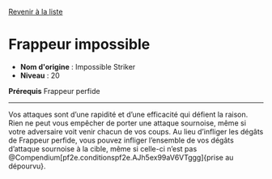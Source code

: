 [Revenir à la liste](list.md)

# Frappeur impossible

 * **Nom d'origine** : Impossible Striker
 * **Niveau** : 20


<p><strong>Prérequis</strong> Frappeur perfide</p>
<hr>
<p>Vos attaques sont d’une rapidité et d’une efficacité qui défient la raison. Rien ne peut vous empêcher de porter une attaque sournoise, même si votre adversaire voit venir chacun de vos coups. Au lieu d’infliger les dégâts de Frappeur perfide, vous pouvez infliger l’ensemble de vos dégâts d’attaque sournoise à la cible, même si celle-ci n’est pas @Compendium[pf2e.conditionspf2e.AJh5ex99aV6VTggg]{prise au dépourvu}.</p>